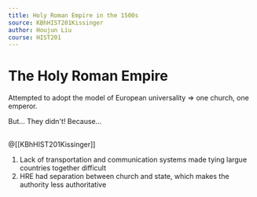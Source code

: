 ```yaml
---
title: Holy Roman Empire in the 1500s
source: KBhHIST201Kissinger
author: Houjun Liu
course: HIST201
---
```


# The Holy Roman Empire

Attempted to adopt the model of European universality => one church, one emperor.

But... They didn't! Because...

## 

@[[KBhHIST201Kissinger]]

1. Lack of transportation and communication systems made tying largue countries together difficult
2. HRE had separation between church and state, which makes the authority less authoritative

